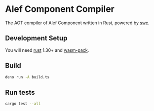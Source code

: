 # Alef Component Compiler
The AOT compiler of Alef Component written in Rust, powered by [swc](https://github.com/swc-project/swc).

## Development Setup

You will need [rust](https://www.rust-lang.org/tools/install) 1.30+ and [wasm-pack](https://rustwasm.github.io/wasm-pack/installer/).

## Build

```bash
deno run -A build.ts
```

## Run tests

```bash
cargo test --all
```
